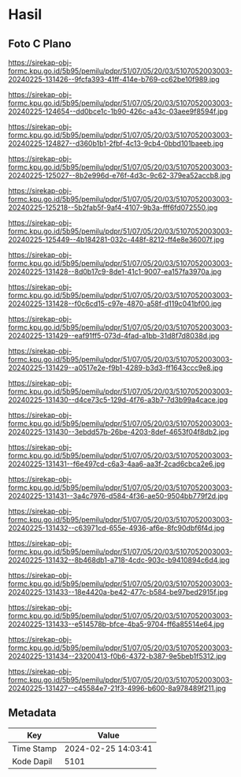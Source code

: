 # Hasil

## Foto C Plano

https://sirekap-obj-formc.kpu.go.id/5b95/pemilu/pdpr/51/07/05/20/03/5107052003003-20240225-131426--9fcfa393-41ff-414e-b769-cc62be10f989.jpg

https://sirekap-obj-formc.kpu.go.id/5b95/pemilu/pdpr/51/07/05/20/03/5107052003003-20240225-124654--dd0bce1c-1b90-426c-a43c-03aee9f8594f.jpg

https://sirekap-obj-formc.kpu.go.id/5b95/pemilu/pdpr/51/07/05/20/03/5107052003003-20240225-124827--d360b1b1-2fbf-4c13-9cb4-0bbd101baeeb.jpg

https://sirekap-obj-formc.kpu.go.id/5b95/pemilu/pdpr/51/07/05/20/03/5107052003003-20240225-125027--8b2e996d-e76f-4d3c-9c62-379ea52accb8.jpg

https://sirekap-obj-formc.kpu.go.id/5b95/pemilu/pdpr/51/07/05/20/03/5107052003003-20240225-125218--5b2fab5f-9af4-4107-9b3a-fff6fd072550.jpg

https://sirekap-obj-formc.kpu.go.id/5b95/pemilu/pdpr/51/07/05/20/03/5107052003003-20240225-125449--4b184281-032c-448f-8212-ff4e8e36007f.jpg

https://sirekap-obj-formc.kpu.go.id/5b95/pemilu/pdpr/51/07/05/20/03/5107052003003-20240225-131428--8d0b17c9-8de1-41c1-9007-ea157fa3970a.jpg

https://sirekap-obj-formc.kpu.go.id/5b95/pemilu/pdpr/51/07/05/20/03/5107052003003-20240225-131428--f0c6cd15-c97e-4870-a58f-d119c041bf00.jpg

https://sirekap-obj-formc.kpu.go.id/5b95/pemilu/pdpr/51/07/05/20/03/5107052003003-20240225-131429--eaf91ff5-073d-4fad-a1bb-31d8f7d8038d.jpg

https://sirekap-obj-formc.kpu.go.id/5b95/pemilu/pdpr/51/07/05/20/03/5107052003003-20240225-131429--a0517e2e-f9b1-4289-b3d3-ff1643ccc9e8.jpg

https://sirekap-obj-formc.kpu.go.id/5b95/pemilu/pdpr/51/07/05/20/03/5107052003003-20240225-131430--d4ce73c5-129d-4f76-a3b7-7d3b99a4cace.jpg

https://sirekap-obj-formc.kpu.go.id/5b95/pemilu/pdpr/51/07/05/20/03/5107052003003-20240225-131430--3ebdd57b-26be-4203-8def-4653f04f8db2.jpg

https://sirekap-obj-formc.kpu.go.id/5b95/pemilu/pdpr/51/07/05/20/03/5107052003003-20240225-131431--f6e497cd-c6a3-4aa6-aa3f-2cad6cbca2e6.jpg

https://sirekap-obj-formc.kpu.go.id/5b95/pemilu/pdpr/51/07/05/20/03/5107052003003-20240225-131431--3a4c7976-d584-4f36-ae50-9504bb779f2d.jpg

https://sirekap-obj-formc.kpu.go.id/5b95/pemilu/pdpr/51/07/05/20/03/5107052003003-20240225-131432--c63971cd-655e-4936-af6e-8fc90dbf6f4d.jpg

https://sirekap-obj-formc.kpu.go.id/5b95/pemilu/pdpr/51/07/05/20/03/5107052003003-20240225-131432--8b468db1-a718-4cdc-903c-b9410894c6d4.jpg

https://sirekap-obj-formc.kpu.go.id/5b95/pemilu/pdpr/51/07/05/20/03/5107052003003-20240225-131433--18e4420a-be42-477c-b584-be97bed2915f.jpg

https://sirekap-obj-formc.kpu.go.id/5b95/pemilu/pdpr/51/07/05/20/03/5107052003003-20240225-131433--e514578b-bfce-4ba5-9704-ff6a85514e64.jpg

https://sirekap-obj-formc.kpu.go.id/5b95/pemilu/pdpr/51/07/05/20/03/5107052003003-20240225-131434--23200413-f0b6-4372-b387-9e5beb1f5312.jpg

https://sirekap-obj-formc.kpu.go.id/5b95/pemilu/pdpr/51/07/05/20/03/5107052003003-20240225-131427--c45584e7-21f3-4996-b600-8a978489f211.jpg


## Metadata

| Key        | Value               |
| ---------- | ------------------- |
| Time Stamp | 2024-02-25 14:03:41 |
| Kode Dapil | 5101                |



